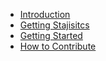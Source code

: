   * [Introduction](Introduction.md)
  * [Getting Stajisitcs](GettingStajistics.md)
  * [Getting Started](GettingStarted.md)
  * [How to Contribute](Contributing.md)